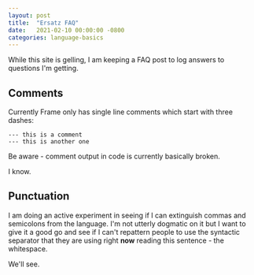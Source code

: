 ```yaml
---
layout: post
title:  "Ersatz FAQ"
date:   2021-02-10 00:00:00 -0800
categories: language-basics
---
```


While this site is gelling, I am keeping a FAQ post to log answers to questions I'm getting.

## Comments

Currently Frame only has single line comments which start with three dashes:

```
--- this is a comment
--- this is another one
```

Be aware - comment output in code is currently basically broken.

I know.

## Punctuation

I am doing an active experiment in seeing if I can extinguish commas and semicolons from the language. I'm not utterly dogmatic on it but I want to give it a good go and see if I can't repattern people to use the syntactic separator that they are using right **now** reading this sentence - the whitespace.

We'll see.

